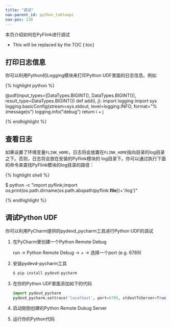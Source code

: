 ```yaml
---
title: "调试"
nav-parent_id: python_tableapi
nav-pos: 130
---
```

<!--
Licensed to the Apache Software Foundation (ASF) under one
or more contributor license agreements.  See the NOTICE file
distributed with this work for additional information
regarding copyright ownership.  The ASF licenses this file
to you under the Apache License, Version 2.0 (the
"License"); you may not use this file except in compliance
with the License.  You may obtain a copy of the License at

  http://www.apache.org/licenses/LICENSE-2.0

Unless required by applicable law or agreed to in writing,
software distributed under the License is distributed on an
"AS IS" BASIS, WITHOUT WARRANTIES OR CONDITIONS OF ANY
KIND, either express or implied.  See the License for the
specific language governing permissions and limitations
under the License.
-->

本页介绍如何在PyFlink进行调试

* This will be replaced by the TOC
{:toc}

## 打印日志信息

你可以利用Python的Logging模块来打印Python UDF里面的日志信息。例如

{% highlight python %}

@udf(input_types=[DataTypes.BIGINT(), DataTypes.BIGINT()], result_type=DataTypes.BIGINT())
def add(i, j):
    import logging
    import sys
    logging.basicConfig(stream=sys.stdout, level=logging.INFO, format="%(message)s")
    logging.info("debug")
    return i + j
    
{% endhighlight %}

## 查看日志

如果设置了环境变量`FLINK_HOME`，日志将会放置在`FLINK_HOME`指向目录的log目录之下。否则，日志将会放在安装的Pyflink模块的
log目录下。你可以通过执行下面的命令来查找PyFlink模块的log目录的路径：

{% highlight shell %}

$ python -c "import pyflink;import os;print(os.path.dirname(os.path.abspath(pyflink.__file__))+'/log')"

{% endhighlight %}

## 调试Python UDF
你可以利用PyCharm提供的pydevd_pycharm工具进行Python UDF的调试

1. 在PyCharm里创建一个Python Remote Debug

    run -> Python Remote Debug -> + -> 选择一个port (e.g. 6789)

2. 安装pydevd-pycharm工具

    ```bash
    $ pip install pydevd-pycharm
    ```

3. 在你的Python UDF里面添加如下的代码

    ```python
    import pydevd_pycharm
    pydevd_pycharm.settrace('localhost', port=6789, stdoutToServer=True, stderrToServer=True)
    ```

4. 启动刚刚创建的Python Remote Dubug Server

5. 运行你的Python代码
